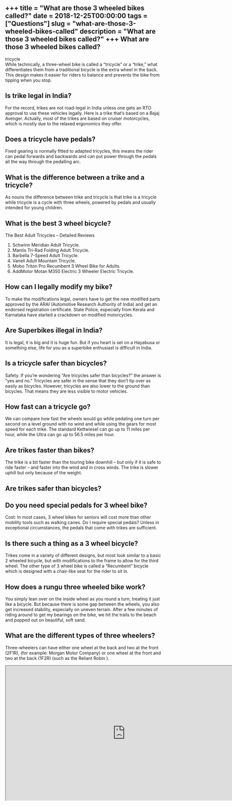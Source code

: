 +++
title = "What are those 3 wheeled bikes called?"
date = 2018-12-25T00:00:00
tags = ["Questions"]
slug = "what-are-those-3-wheeled-bikes-called"
description = "What are those 3 wheeled bikes called?"
+++
What are those 3 wheeled bikes called?
--------------------------------------

tricycle  
While technically, a three-wheel bike is called a “tricycle” or a “trike,” what differentiates them from a traditional bicycle is the extra wheel in the back. This design makes it easier for riders to balance and prevents the bike from tipping when you stop.

Is trike legal in India?
------------------------

For the record, trikes are not road-legal in India unless one gets an RTO approval to use these vehicles legally. Here is a trike that’s based on a Bajaj Avenger. Actually, most of the trikes are based on cruiser motorcycles, which is mostly due to the relaxed ergonomics they offer.

Does a tricycle have pedals?
----------------------------

Fixed gearing is normally fitted to adapted tricycles, this means the rider can pedal forwards and backwards and can put power through the pedals all the way through the pedalling arc.

What is the difference between a trike and a tricycle?
------------------------------------------------------

As nouns the difference between trike and tricycle is that trike is a tricycle while tricycle is a cycle with three wheels, powered by pedals and usually intended for young children.

What is the best 3 wheel bicycle?
---------------------------------

The Best Adult Tricycles – Detailed Reviews

1. Schwinn Meridian Adult Tricycle.
2. Mantis Tri-Rad Folding Adult Tricycle.
3. Barbella 7-Speed Adult Tricycle.
4. Vanell Adult Mountain Tricycle.
5. Mobo Triton Pro Recumbent 3 Wheel Bike for Adults.
6. AddMotor Motan M350 Electric 3 Wheeler Electric Tricycle.

How can I legally modify my bike?
---------------------------------

To make the modifications legal, owners have to get the new modified parts approved by the ARAI (Automotive Research Authority of India) and get an endorsed registration certificate. State Police, especially from Kerala and Karnataka have started a crackdown on modified motorcycles.

Are Superbikes illegal in India?
--------------------------------

It is legal, it is big and it is huge fun. But if you heart is set on a Hayabusa or something else, life for you as a superbike enthusiast is difficult in India.

Is a tricycle safer than bicycles?
----------------------------------

Safety. If you’re wondering “Are tricycles safer than bicycles?” the answer is “yes and no.” Tricycles are safer in the sense that they don’t tip over as easily as bicycles. However, tricycles are also lower to the ground than bicycles. That means they are less visible to motor vehicles.

How fast can a tricycle go?
---------------------------

We can compare how fast the wheels would go while pedaling one turn per second on a level ground with no wind and while using the gears for most speed for each trike. The standard Kettwiesel can go up to 11 miles per hour, while the Ultra can go up to 56.5 miles per hour.

Are trikes faster than bikes?
-----------------------------

The trike is a bit faster than the touring bike downhill – but only if it is safe to ride faster – and faster into the wind and in cross winds. The trike is slower uphill but only because of the weight.

Are trikes safer than bicycles?
-------------------------------

Do you need special pedals for 3 wheel bike?
--------------------------------------------

Cost: In most cases, 3 wheel bikes for seniors will cost more than other mobility tools such as walking canes. Do I require special pedals? Unless in exceptional circumstances, the pedals that come with trikes are sufficient.

Is there such a thing as a 3 wheel bicycle?
-------------------------------------------

Trikes come in a variety of different designs, but most look similar to a basic 2 wheeled bicycle, but with modifications to the frame to allow for the third wheel. The other type of 3 wheel bike is called a “Recumbent” bicycle which is designed with a chair-like seat for the rider to sit in.

How does a rungu three wheeled bike work?
-----------------------------------------

You simply lean over on the inside wheel as you round a turn, treating it just like a bicycle. But because there is some gap between the wheels, you also get increased stability, especially on uneven terrain. After a few minutes of riding around to get my bearings on the bike, we hit the trails to the beach and popped out on beautiful, soft sand.

What are the different types of three wheelers?
-----------------------------------------------

Three-wheelers can have either one wheel at the back and two at the front (2F1R), (for example: Morgan Motor Company) or one wheel at the front and two at the back (1F2R) (such as the Reliant Robin ).

<iframe allow="accelerometer; autoplay; clipboard-write; encrypted-media; gyroscope; picture-in-picture" allowfullscreen="" class="__youtube_prefs__  epyt-is-override  no-lazyload" data-no-lazy="1" data-origheight="433" data-origwidth="770" data-skipgform_ajax_framebjll="" height="433" id="_ytid_43561" loading="lazy" src="https://www.youtube.com/embed/NqVupFwJ1Gg?enablejsapi=1&autoplay=0&cc_load_policy=0&cc_lang_pref=&iv_load_policy=1&loop=0&modestbranding=0&rel=1&fs=1&playsinline=0&autohide=2&theme=dark&color=red&controls=1&" title="YouTube player" width="770"></iframe>